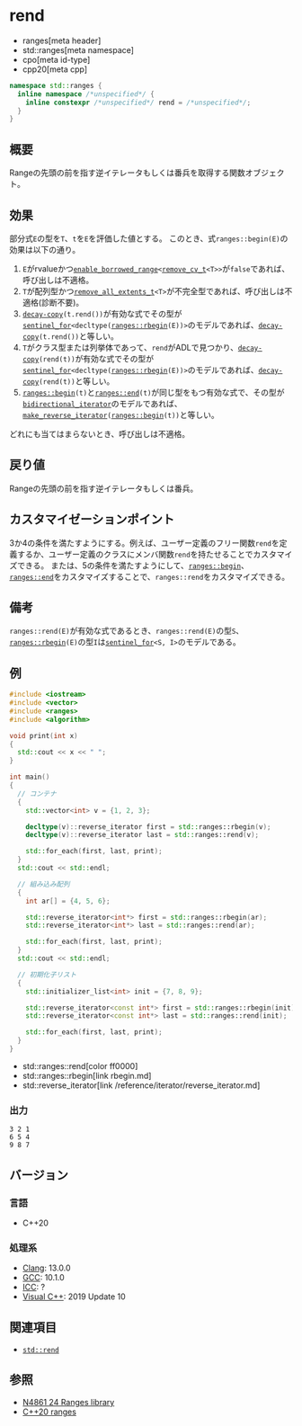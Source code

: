 # rend
* ranges[meta header]
* std::ranges[meta namespace]
* cpo[meta id-type]
* cpp20[meta cpp]

```cpp
namespace std::ranges {
  inline namespace /*unspecified*/ {
    inline constexpr /*unspecified*/ rend = /*unspecified*/;
  }
}
```

## 概要
Rangeの先頭の前を指す逆イテレータもしくは番兵を取得する関数オブジェクト。

## 効果
部分式`E`の型を`T`、`t`を`E`を評価した値とする。
このとき、式`ranges::begin(E)`の効果は以下の通り。

1. `E`がrvalueかつ[`enable_borrowed_range`](enable_borrowed_range.md)`<`[`remove_cv_t`](/reference/type_traits/remove_cv.md)`<T>>`が`false`であれば、呼び出しは不適格。
2. `T`が配列型かつ[`remove_all_extents_t`](/reference/type_traits/remove_all_extents.md)`<T>`が不完全型であれば、呼び出しは不適格(診断不要)。
3. [`decay-copy`](/reference/exposition-only/decay-copy.md)`(t.rend())`が有効な式でその型が[`sentinel_for`](/reference/iterator/sentinel_for.md)`<decltype(`[`ranges::rbegin`](rbegin.md)`(E))>`のモデルであれば、[`decay-copy`](/reference/exposition-only/decay-copy.md)`(t.rend())`と等しい。
4. `T`がクラス型または列挙体であって、`rend`がADLで見つかり、[`decay-copy`](/reference/exposition-only/decay-copy.md)`(rend(t))`が有効な式でその型が[`sentinel_for`](/reference/iterator/sentinel_for.md)`<decltype(`[`ranges::rbegin`](rbegin.md)`(E))>`のモデルであれば、[`decay-copy`](/reference/exposition-only/decay-copy.md)`(rend(t))`と等しい。
5. [`ranges::begin`](begin.md)`(t)`と[`ranges::end`](end.md)`(t)`が同じ型をもつ有効な式で、その型が[`bidirectional_iterator`](/reference/iterator/bidirectional_iterator.md)のモデルであれば、[`make_reverse_iterator`](/reference/iterator/make_reverse_iterator.md)`(`[`ranges::begin`](begin.md)`(t))`と等しい。

どれにも当てはまらないとき、呼び出しは不適格。

## 戻り値
Rangeの先頭の前を指す逆イテレータもしくは番兵。

## カスタマイゼーションポイント
3か4の条件を満たすようにする。例えば、ユーザー定義のフリー関数`rend`を定義するか、ユーザー定義のクラスにメンバ関数`rend`を持たせることでカスタマイズできる。
または、5の条件を満たすようにして、[`ranges::begin`](begin.md)、[`ranges::end`](end.md)をカスタマイズすることで、`ranges::rend`をカスタマイズできる。

## 備考
`ranges::rend(E)`が有効な式であるとき、`ranges::rend(E)`の型`S`、[`ranges::rbegin`](rbegin.md)`(E)`の型`I`は[`sentinel_for`](/reference/iterator/sentinel_for.md)`<S, I>`のモデルである。

## 例
```cpp example
#include <iostream>
#include <vector>
#include <ranges>
#include <algorithm>

void print(int x)
{
  std::cout << x << " ";
}

int main()
{
  // コンテナ
  {
    std::vector<int> v = {1, 2, 3};

    decltype(v)::reverse_iterator first = std::ranges::rbegin(v);
    decltype(v)::reverse_iterator last = std::ranges::rend(v);

    std::for_each(first, last, print);
  }
  std::cout << std::endl;

  // 組み込み配列
  {
    int ar[] = {4, 5, 6};

    std::reverse_iterator<int*> first = std::ranges::rbegin(ar);
    std::reverse_iterator<int*> last = std::ranges::rend(ar);

    std::for_each(first, last, print);
  }
  std::cout << std::endl;

  // 初期化子リスト
  {
    std::initializer_list<int> init = {7, 8, 9};

    std::reverse_iterator<const int*> first = std::ranges::rbegin(init);
    std::reverse_iterator<const int*> last = std::ranges::rend(init);

    std::for_each(first, last, print);
  }
}
```
* std::ranges::rend[color ff0000]
* std::ranges::rbegin[link rbegin.md]
* std::reverse_iterator[link /reference/iterator/reverse_iterator.md]

### 出力
```
3 2 1 
6 5 4 
9 8 7 
```

## バージョン
### 言語
- C++20

### 処理系
- [Clang](/implementation.md#clang): 13.0.0
- [GCC](/implementation.md#gcc): 10.1.0
- [ICC](/implementation.md#icc): ?
- [Visual C++](/implementation.md#visual_cpp): 2019 Update 10

## 関連項目
- [`std::rend`](/reference/iterator/rend.md)

## 参照
- [N4861 24 Ranges library](https://timsong-cpp.github.io/cppwp/n4861/ranges)
- [C++20 ranges](https://techbookfest.org/product/5134506308665344)

